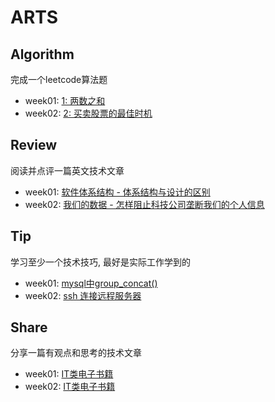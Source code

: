 # ARTS 

## Algorithm
完成一个leetcode算法题

+ week01: [1: 两数之和](https://github.com/volicano/arts/blob/master/week01/a_twoSum.md)
+ week02: [2: 买卖股票的最佳时机](https://github.com/volicano/arts/blob/master/week02/a_maxProfit.md)


## Review
阅读并点评一篇英文技术文章

+ week01: [软件体系结构 - 体系结构与设计的区别](https://github.com/volicano/arts/blob/master/week01/r_software-architecture.md)
+ week02: [我们的数据 - 怎样阻止科技公司垄断我们的个人信息](https://github.com/wangweiomg/arts/blob/master/week2/review.md)


## Tip
学习至少一个技术技巧, 最好是实际工作学到的

+ week01: [mysql中group_concat()](https://github.com/volicano/arts/blob/master/week02/t_group_concat.md) 
+ week02: [ssh 连接远程服务器](https://github.com/wangweiomg/arts/blob/master/week2/tip.md)


## Share
分享一篇有观点和思考的技术文章

+ week01: [IT类电子书籍](https://github.com/volicano/arts/blob/master/week01/s_ebookWebsite.md) 
+ week02: [IT类电子书籍](https://github.com/volicano/arts/blob/master/week01/s_ebookWebsite.md) 


